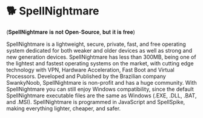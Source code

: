 # 🐕 SpellNightmare
(𝐒𝐩𝐞𝐥𝐥𝐍𝐢𝐠𝐡𝐭𝐦𝐚𝐫𝐞 𝐢𝐬 𝐧𝐨𝐭 𝐎𝐩𝐞𝐧-𝐒𝐨𝐮𝐫𝐜𝐞, 𝐛𝐮𝐭 𝐢𝐭 𝐢𝐬 𝐟𝐫𝐞𝐞)

SpellNightmare is a lightweight, secure, private, fast, and free operating system dedicated for both weaker and older devices as well as strong and new generation devices. SpellNightmare has less than 300MB, being one of the lightest and fastest operating systems on the market, with cutting edge technology with VPN, Hardware Acceleration, Fast Boot and Virtual Processors. Developed and Published by the Brazilian company SwankyNoob, SpellNightmare is non-profit and has a huge community. With SpellNightmare you can still enjoy Windows compatibility, since the default SpellNightmare executable files are the same as Windows (.EXE, .DLL, .BAT, and .MSI).
SpellNightmare is programmed in JavaScript and SpellSpike, making everything lighter, cheaper, and safer.

